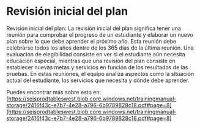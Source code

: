 # Revisión inicial del plan
Revisión inicial del plan: La revisión inicial del plan significa tener una reunión para comprobar el progreso de un estudiante y elaborar un nuevo plan sobre lo que debe aprender el próximo año. Esta reunión debe celebrarse todos los años dentro de los 365 días de la última reunión. Una evaluación de elegibilidad consiste en ver si el estudiante aún necesita educación especial, mientras que una revisión del plan consiste en establecer nuevas metas y servicios en función de los resultados de las pruebas. En estas reuniones, el equipo analiza aspectos como la situación actual del estudiante, los servicios que necesita y dónde debe aprender.

Puedes encontrar más sobre esto en: [https://seisprodtableswest.blob.core.windows.net/trainingmanual-storage/2416f43c-e7b7-4e28-a796-6b9789828c18.pdf#page=8](https://seisprodtableswest.blob.core.windows.net/trainingmanual-storage/2416f43c-e7b7-4e28-a796-6b9789828c18.pdf#page=8)
